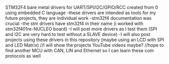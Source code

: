 
STM32F4 bare metal drivers for UART/SPI/I2C/GPIO/RCC created from 0 using embedded C language
-these drivers are intended as tools for my future projects, they are individual work
-stm32f4 documentation was crucial
-the stm drivers have stm32f4 in their name (i worked with stm32f401re-NUCLEO board)
-I will post more drivers as I test them (SPI and I2C are very hard to test without a SLAVE device)
-I will also post projects using these drivers in this repository (maybe using an LCD with SPI and LED Matrix)
//I will show the projects YouTube videos maybe?
//hope to find another MCU with CAN, LIN and Ethernet so I can learn these com protocols as well
